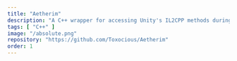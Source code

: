 ```yaml
---
title: "Aetherim"
description: "A C++ wrapper for accessing Unity's IL2CPP methods during run-time."
tags: [ "C++" ]
image: "/absolute.png"
repository: "https://github.com/Toxocious/Aetherim"
order: 1
---
```


